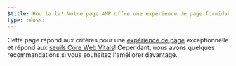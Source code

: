 ```yaml
---
$title: Hou la la! Votre page AMP offre une expérience de page formidable.
type: réussi
---
```


Cette page répond aux critères pour une [expérience de page](https://developers.google.com/search/docs/guides/page-experience?hl=fr) exceptionnelle et répond aux [seuils Core Web Vitals](http://web.dev/vitals)! Cependant, nous avons quelques recommandations si vous souhaitez l'améliorer davantage.
